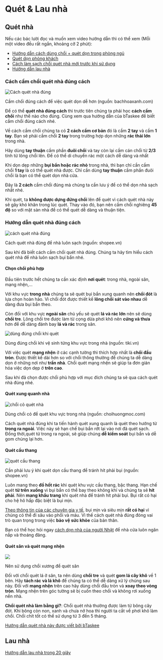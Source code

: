 # Quét & Lau nhà

## Quét nhà

Nếu các bác lười đọc và muốn xem video hướng dẫn thì có thể xem (Mỗi một video đều rất ngắn, khoảng cỡ 2 phút):

- [Hướng dẫn cách dùng chổi + quét dọn trong phòng ngủ](https://www.youtube.com/watch?v=g-vABizf0X8)
- [Quét dọn phòng khách](https://www.youtube.com/watch?v=k6ITNDjMeAI)
- [Cách làm sạch chổi quét nhà mới trước khi sử dụng](https://www.youtube.com/watch?v=_A_jvIk0pxs)
- [Hướng dẫn lau nhà](https://www.youtube.com/watch?v=mLflFZjgD2c)

### Cách cầm chổi quét nhà đúng cách

![Cách quét nhà đúng](https://www.btaskee.com/wp-content/uploads/2021/04/cach-quet-nha.jpg)

Cầm chổi đúng cách để việc quét dọn dễ hơn (nguồn: bachhoaxanh.com)

Để có thể **quét nhà đúng cách** thì trước tiên chúng ta phải học **cách cầm chổi** như thế nào cho đúng. Cùng xem qua hướng dẫn của bTaskee để biết cầm chổi đúng cách nhé.

Về cách cầm chổi chúng ta có **2 cách cầm cơ bản** đó là cầm **2 tay** và cầm **1 tay**. Bạn sẽ phải cầm chổi **2 tay** trong trường hợp dọn những **rác thải lớn** trong nhà.

Hãy dùng **tay thuận** cầm phần **đuôi chổi** và tay còn lại cầm cán chổi từ **2/3** tính từ lông chổi lên. Để có thể di chuyển rác một cách dễ dàng và nhất  

Khi dọn dẹp những **bụi bẩn hoặc rác nhỏ** trong nhà, thì bạn chỉ cần cầm chổi **1 tay** là có thể quét nhà được. Chỉ cần dùng **tay thuận** cầm phần đuôi chổi là bạn có thể quét dọn nhà cửa.

Đây là **2 cách** cầm chổi đúng mà chúng ta cần lưu ý để có thể dọn nhà sạch nhất nhé.

Khi quét, ta **không được dựng đứng chổi** lên để quét vì cách quét nhà này sẽ gây khó khăn trong lúc quét. Thay vào đó, bạn nên cầm chổi nghiêng **45 độ** so với mặt sàn nhà để có thể quét dễ dàng và thuận tiện.

### Hướng dẫn quét nhà đúng cách

![cách quét nhà đúng](https://www.btaskee.com/wp-content/uploads/2021/04/cam-choi-dung.jpg)

Cách quét nhà đúng để nhà luôn sạch (nguồn: shopee.vn)

Sau khi đã biết cách cầm chổi quét nhà đúng. Chúng ta hãy tìm hiểu cách quét nhà để nhà luôn sạch bụi bẩn nhé.

#### Chọn chổi phù hợp

Đầu tiên trước hết chúng ta cần xác định **nơi quét**: trong nhà, ngoài sân, mạng nhện,…

Với khu vực **trong nhà** chúng ta sẽ quét bụi bẩn xung quanh nên **chổi đót** là lựa chọn hoàn hảo. Vì chổi đót được thiết kế **lông chổi sát vào nhau** dễ dàng đưa bụi bẩn theo. 

Còn đối với khu vực **ngoài sân** chủ yếu sẽ quét **lá và rác lớn** nên sẽ dùng **chổi tre**. Lông chổi tre được làm từ cọng dừa phơi khô nên **cứng và thưa** hơn để dễ dàng đánh bay **lá và rác** trong sân. 

![dùng đúng chổi khi quét](https://www.btaskee.com/wp-content/uploads/2021/04/choi-cha.jpeg)

Dùng đúng chổi khi vệ sinh từng khu vực trong nhà (nguồn: tiki.vn)

Với việc quét **mạng nhện** ở các cạnh tường thì thích hợp nhất là **chổi đầu tròn**. Được thiết kế dài hơn so với chổi thông thường để chúng ta dễ dàng dọn ở những nơi như **trần nhà**. Chổi quét mạng nhện sẽ giúp ta đơn giản hóa việc dọn dẹp ở **trên cao**.

Sau khi đã chọn được chổi phù hợp với mục đích chúng ta sẽ qua cách quét nhà đúng nhé.

#### Quét xung quanh nhà

![chổi cỏ quét nhà](https://www.btaskee.com/wp-content/uploads/2021/04/choi-co.jpg)

Dùng chổi cỏ để quét khu vực trong nhà (nguồn: choihuongmoc.com)

Cách quét nhà đúng khi ta tiến hành quét xung quanh là quét theo hướng từ **trong ra ngoài**. Việc này sẽ hạn chế bụi bẩn rớt lại vào nơi đã quét sạch. Đồng thời,quét từ trong ra ngoài, sẽ giúp chúng **dễ kiểm soát** bụi bẩn và dễ gom chúng lại hơn. 

#### Quét cầu thang

![quét cầu thang](https://www.btaskee.com/wp-content/uploads/2021/04/quet-cau-thang.jpg)

Cần phải lưu ý khi quét dọn cầu thang để tránh hít phải bụi (nguồn: shopee.vn)

Luôn mang theo **đồ hốt rác** khi quét khu vực cầu thang, bậc thang. Hạn chế quét **từ trên xuống** vì bụi bẩn có thể bay theo không khí và chúng ta sẽ **hít phải**. Nên **mang khẩu trang** khi quét nhà để tránh hít phải bụi. Bụi rất có hại cho hệ hô hấp đặc biệt là bụi mịn. 

[Theo thông tin của các chuyên gia y tế](https://suckhoedoisong.vn/dung-chu-quan-voi-bui-min-trong-khong-khi-n158664.html), bụi mịn và siêu mịn **rất có hại** vì chúng có thể đi sâu vào phổi và máu. Vì thế cách quét nhà đúng đóng vai trò quan trọng trong việc **bảo vệ sức khỏe** của bản thân.

Bạn có thể học hỏi ngay [cách dọn nhà của người Nhật](https://www.btaskee.com/kinh-nghiem-hay/don-dep-nha-cua-sieu-nhanh-nhu-nguoi-nhat/) để nhà cửa luôn ngăn nắp và thoáng đãng.

#### Quét sân và quét mạng nhện

![](https://www.btaskee.com/wp-content/uploads/2021/09/cach-cam-choi-quet-san.jpg)

Nên sử dụng chổi xương để quét sân

Đối với chổi quét lá ở sân, ta nên dùng **chổi tre** và quét **gom lá cây khô** về 1 bên. Hãy **tách rác và lá khô** để chúng ta có thể dễ dàng xử lý chúng sau này. Đối với **mạng nhện** trên cao hãy dùng chổi đầu tròn và **xoay theo vòng tròn**. Mạng nhện trên góc tường sẽ bị cuốn theo chổi và không rơi xuống nền nhà.

**Chổi quét nhà làm bằng gì?**: Chổi quét nhà thường được làm từ bông cây đót. Khi bông còn non, xanh và chưa nở hoa thì người ta cắt về phơi khô làm chổi. Chổi chít tốt có thể sử dụng từ 3 đến 5 tháng.
    
[Hướng dẫn quét nhà này được viết bởi bTaskee](https://www.btaskee.com/kinh-nghiem-hay/cach-quet-nha-va-cach-cam-choi-quet-nha/)

## Lau nhà

[Hướng dẫn lau nhà trong 20 giây](https://www.youtube.com/shorts/JQrJS5KsQ-Q)